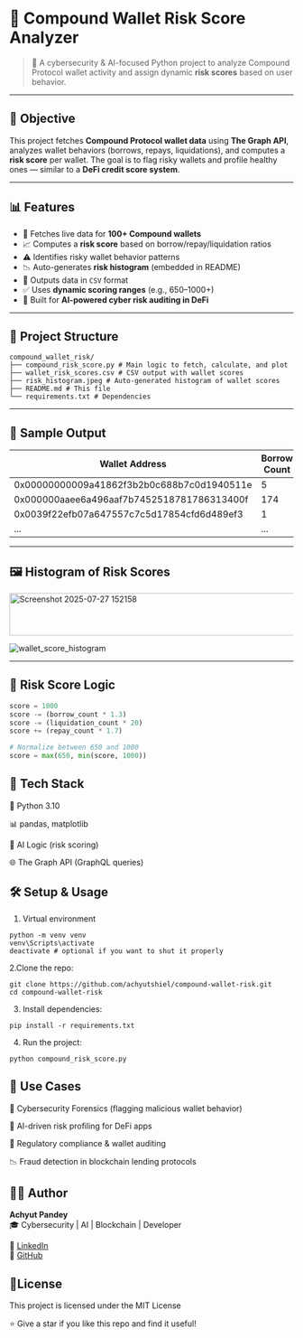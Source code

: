 # 🔐 Compound Wallet Risk Score Analyzer




> 🚀 A cybersecurity & AI-focused Python project to analyze Compound Protocol wallet activity and assign dynamic **risk scores** based on user behavior.

---

## 📌 Objective

This project fetches **Compound Protocol wallet data** using **The Graph API**, analyzes wallet behaviors (borrows, repays, liquidations), and computes a **risk score** per wallet. The goal is to flag risky wallets and profile healthy ones — similar to a **DeFi credit score system**.

---

## 📊 Features

- 🔎 Fetches live data for **100+ Compound wallets**
- 📈 Computes a **risk score** based on borrow/repay/liquidation ratios
- ⚠️ Identifies risky wallet behavior patterns
- 📉 Auto-generates **risk histogram** (embedded in README)
- 📁 Outputs data in `CSV` format
- ✅ Uses **dynamic scoring ranges** (e.g., 650–1000+)
- 🔐 Built for **AI-powered cyber risk auditing in DeFi**

---

## 📂 Project Structure
```
compound_wallet_risk/
├── compound_risk_score.py # Main logic to fetch, calculate, and plot
├── wallet_risk_scores.csv # CSV output with wallet scores
├── risk_histogram.jpeg # Auto-generated histogram of wallet scores
├── README.md # This file
└── requirements.txt # Dependencies

```
---

## 🧪 Sample Output

| Wallet Address                             | Borrow Count | Repay Count | Liquidation Count | Risk Score |
|-------------------------------------------|--------------|-------------|-------------------|------------|
| 0x00000000009a41862f3b2b0c688b7c0d1940511e | 5            | 4           | 0                 | 843        |
| 0x000000aaee6a496aaf7b7452518781786313400f | 174          | 140         | 6                 | 765        |
| 0x0039f22efb07a647557c7c5d17854cfd6d489ef3 | 1            | 1           | 0                 | 980        |
| ...                                       | ...          | ...         | ...               | ...        |

---

## 🖼️ Histogram of Risk Scores

<img width="881" height="75" alt="Screenshot 2025-07-27 152158" src="https://github.com/user-attachments/assets/bbc68fcd-47e1-4b0f-95d1-7f4f87e67049" />

![wallet_score_histogram](https://github.com/user-attachments/assets/570a88aa-dc79-40f1-9d60-0c9ca1a41b26)

---

## 🧠 Risk Score Logic

```python
score = 1000
score -= (borrow_count * 1.3)
score -= (liquidation_count * 20)
score += (repay_count * 1.7)

# Normalize between 650 and 1000
score = max(650, min(score, 1000))

```

## 🔌 Tech Stack 

🐍 Python 3.10

📊 pandas, matplotlib

🧠 AI Logic (risk scoring)

🌐 The Graph API (GraphQL queries)

## 🛠️ Setup & Usage
1. Virtual environment
```
python -m venv venv
venv\Scripts\activate
deactivate # optional if you want to shut it properly
```

 2.Clone the repo:

```
git clone https://github.com/achyutshiel/compound-wallet-risk.git
cd compound-wallet-risk
```

3. Install dependencies:
```
pip install -r requirements.txt
```

4. Run the project:
```
python compound_risk_score.py
```

## 📍 Use Cases

🎯 Cybersecurity Forensics (flagging malicious wallet behavior)

🧠 AI-driven risk profiling for DeFi apps

🧾 Regulatory compliance & wallet auditing

📉 Fraud detection in blockchain lending protocols

## 🧑‍💻 Author

**Achyut Pandey**  
🎓 Cybersecurity | AI | Blockchain | Developer  

🔗 [LinkedIn](https://www.linkedin.com/in/achyut-pandey/)  
🔗 [GitHub](https://github.com/achyutshiel)


## 📄License
This project is licensed under the MIT License

⭐ Give a star if you like this repo and find it useful!
